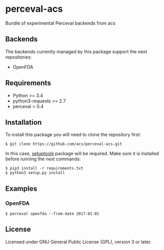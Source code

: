 # perceval-acs

Bundle of experimental Perceval backends from acs

## Backends

The backends currently managed by this package support the next repositories:

* OpenFDA

## Requirements

* Python >= 3.4
* python3-requests >= 2.7
* perceval > 0.4

## Installation

To install this package you will need to clone the repository first:

```
$ git clone https://github.com/acs/perceval-acs.git
```

In this case, [setuptools](http://setuptools.readthedocs.io/en/latest/) package will be required.
Make sure it is installed before running the next commands:

```
$ pip3 install -r requirements.txt
$ python3 setup.py install
```

## Examples

### OpenFDA

```
$ perceval openfda --from-date 2017-01-01
```

## License

Licensed under GNU General Public License (GPL), version 3 or later.
